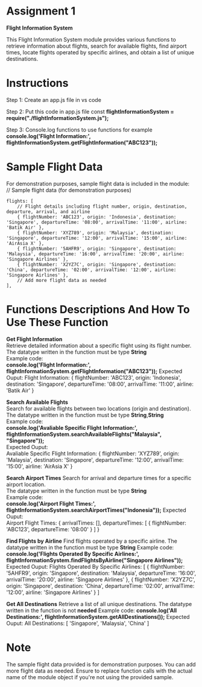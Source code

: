 # Assignment 1

**Flight Information System**  

This Flight Information System module provides various functions to retrieve information about flights, search for available flights, find airport times, locate flights operated by specific airlines, and obtain a list of unique destinations.

# Instructions
Step 1: Create an app.js file in vs code  

Step 2: Put this code in app.js file const **flightInformationSystem = require("./flightInformationSystem.js");**  

Step 3: Console.log functions to use functions for example **console.log('Flight Information:', flightInformationSystem.getFlightInformation("ABC123"));** 

# **Sample Flight Data**  
For demonstration purposes, sample flight data is included in the module:  
 // Sample flight data (for demonstration purposes)
 
    flights: [
        // Flight details including flight number, origin, destination, departure, arrival, and airline
        { flightNumber: 'ABC123', origin: 'Indonesia', destination: 'Singapore', departureTime: '08:00', arrivalTime: '11:00', airline: 'Batik Air' },
        { flightNumber: 'XYZ789', origin: 'Malaysia', destination: 'Singapore', departureTime: '12:00', arrivalTime: '15:00', airline: 'AirAsia X' },
        { flightNumber: '5AHFR9', origin: 'Singapore', destination: 'Malaysia', departureTime: '16:00', arrivalTime: '20:00', airline: 'Singapore Airlines' },
        { flightNumber: 'X2YZ7C', origin: 'Singapore', destination: 'China', departureTime: '02:00', arrivalTime: '12:00', airline: 'Singapore Airlines' },
        // Add more flight data as needed
    ],
    
# Functions Descriptions And How To Use These Function    
**Get Flight Information**  
Retrieve detailed information about a specific flight using its flight number.  
The datatype written in the function must be type **String**  
Example code:  
**console.log('Flight Information:', flightInformationSystem.getFlightInformation("ABC123"));**
Expected Ouput:
Flight Information: {
  flightNumber: 'ABC123',
  origin: 'Indonesia',
  destination: 'Singapore',
  departureTime: '08:00',
  arrivalTime: '11:00',
  airline: 'Batik Air'
}

**Search Available Flights**  
Search for available flights between two locations (origin and destination).  
The datatype written in the function must be type **String**,**String**  
Example code:  
**console.log('Avaliable Specific Flight Information:', flightInformationSystem.searchAvailableFlights("Malaysia", "Singapore"));**  
Expected Ouput:  
Avaliable Specific Flight Information: {
  flightNumber: 'XYZ789',
  origin: 'Malaysia',
  destination: 'Singapore',
  departureTime: '12:00',
  arrivalTime: '15:00',
  airline: 'AirAsia X'
}

**Search Airport Times**
Search for arrival and departure times for a specific airport location.  
The datatype written in the function must be type **String**  
Example code:  
**console.log('Airport Flight Times:', flightInformationSystem.searchAirportTimes("Indonesia"));**
Expected Ouput:  
Airport Flight Times: {
  arrivalTimes: [],
  departureTimes: [ { flightNumber: 'ABC123', departureTime: '08:00' } ]
}

**Find Flights by Airline**
Find flights operated by a specific airline.
The datatype written in the function must be type **String**
Example code:
**console.log('Flights Operated By Specific Airlines:', flightInformationSystem.findFlightsByAirline("Singapore Airlines"));**
Expected Ouput:
Flights Operated By Specific Airlines: [
  {
    flightNumber: '5AHFR9',
    origin: 'Singapore',
    destination: 'Malaysia',
    departureTime: '16:00',
    arrivalTime: '20:00',
    airline: 'Singapore Airlines'
  },
  {
    flightNumber: 'X2YZ7C',
    origin: 'Singapore',
    destination: 'China',
    departureTime: '02:00',
    arrivalTime: '12:00',
    airline: 'Singapore Airlines'
  }
]

**Get All Destinations**
Retrieve a list of all unique destinations.
The datatype written in the function is not **needed**
Example code:
**console.log('All Destinations:', flightInformationSystem.getAllDestinations());**
Expected Ouput:
All Destinations: [ 'Singapore', 'Malaysia', 'China' ]

# Note
The sample flight data provided is for demonstration purposes. You can add more flight data as needed.
Ensure to replace function calls with the actual name of the module object if you're not using the provided sample.
